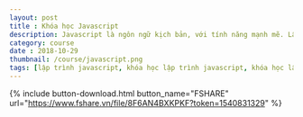 ```yaml
---
layout: post
title : Khóa học Javascript
description: Javascript là ngôn ngữ kịch bản, với tính năng mạnh mẽ. Lập trình được cả phía client và server
category: course
date : 2018-10-29
thumbnail: /course/javascript.png
tags: [lập trình javascript, khóa học lập trình javascript, khóa học lập trình]
---
```


{% include button-download.html button_name="FSHARE" url="https://www.fshare.vn/file/8F6AN4BXKPKF?token=1540831329" %}